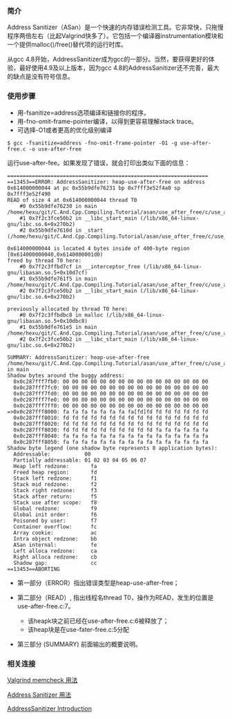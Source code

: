 ### 简介

Address Sanitizer（ASan）是一个快速的内存错误检测工具。它非常快，只拖慢程序两倍左右（比起Valgrind快多了）。它包括一个编译器instrumentation模块和一个提供malloc()/free()替代项的运行时库。

从gcc 4.8开始，AddressSanitizer成为gcc的一部分。当然，要获得更好的体验，最好使用4.9及以上版本，因为gcc 4.8的AddressSanitizer还不完善，最大的缺点是没有符号信息。

### 使用步骤

- 用-fsanitize=address选项编译和链接你的程序。
- 用-fno-omit-frame-pointer编译，以得到更容易理解stack trace。
- 可选择-O1或者更高的优化级别编译

```
$ gcc -fsanitize=address -fno-omit-frame-pointer -O1 -g use-after-free.c -o use-after-free
```

运行use-after-fee。如果发现了错误，就会打印出类似下面的信息：
```
=================================================================
==13453==ERROR: AddressSanitizer: heap-use-after-free on address 0x614000000044 at pc 0x55b9dfe76231 bp 0x7fff3e52f4a0 sp 0x7fff3e52f490
READ of size 4 at 0x614000000044 thread T0
    #0 0x55b9dfe76230 in main /home/hexu/git/C.And.Cpp.Compiling.Tutorial/asan/use_after_free/c/use_after_free.c:7
    #1 0x7f2c3fce50b2 in __libc_start_main (/lib/x86_64-linux-gnu/libc.so.6+0x270b2)
    #2 0x55b9dfe7610d in _start (/home/hexu/git/C.And.Cpp.Compiling.Tutorial/asan/use_after_free/c/use_after_free+0x110d)

0x614000000044 is located 4 bytes inside of 400-byte region [0x614000000040,0x6140000001d0)
freed by thread T0 here:
    #0 0x7f2c3ffbd7cf in __interceptor_free (/lib/x86_64-linux-gnu/libasan.so.5+0x10d7cf)
    #1 0x55b9dfe761f5 in main /home/hexu/git/C.And.Cpp.Compiling.Tutorial/asan/use_after_free/c/use_after_free.c:6
    #2 0x7f2c3fce50b2 in __libc_start_main (/lib/x86_64-linux-gnu/libc.so.6+0x270b2)

previously allocated by thread T0 here:
    #0 0x7f2c3ffbdbc8 in malloc (/lib/x86_64-linux-gnu/libasan.so.5+0x10dbc8)
    #1 0x55b9dfe761e5 in main /home/hexu/git/C.And.Cpp.Compiling.Tutorial/asan/use_after_free/c/use_after_free.c:5
    #2 0x7f2c3fce50b2 in __libc_start_main (/lib/x86_64-linux-gnu/libc.so.6+0x270b2)

SUMMARY: AddressSanitizer: heap-use-after-free /home/hexu/git/C.And.Cpp.Compiling.Tutorial/asan/use_after_free/c/use_after_free.c:7 in main
Shadow bytes around the buggy address:
  0x0c287fff7fb0: 00 00 00 00 00 00 00 00 00 00 00 00 00 00 00 00
  0x0c287fff7fc0: 00 00 00 00 00 00 00 00 00 00 00 00 00 00 00 00
  0x0c287fff7fd0: 00 00 00 00 00 00 00 00 00 00 00 00 00 00 00 00
  0x0c287fff7fe0: 00 00 00 00 00 00 00 00 00 00 00 00 00 00 00 00
  0x0c287fff7ff0: 00 00 00 00 00 00 00 00 00 00 00 00 00 00 00 00
=>0x0c287fff8000: fa fa fa fa fa fa fa fa[fd]fd fd fd fd fd fd fd
  0x0c287fff8010: fd fd fd fd fd fd fd fd fd fd fd fd fd fd fd fd
  0x0c287fff8020: fd fd fd fd fd fd fd fd fd fd fd fd fd fd fd fd
  0x0c287fff8030: fd fd fd fd fd fd fd fd fd fd fa fa fa fa fa fa
  0x0c287fff8040: fa fa fa fa fa fa fa fa fa fa fa fa fa fa fa fa
  0x0c287fff8050: fa fa fa fa fa fa fa fa fa fa fa fa fa fa fa fa
Shadow byte legend (one shadow byte represents 8 application bytes):
  Addressable:           00
  Partially addressable: 01 02 03 04 05 06 07 
  Heap left redzone:       fa
  Freed heap region:       fd
  Stack left redzone:      f1
  Stack mid redzone:       f2
  Stack right redzone:     f3
  Stack after return:      f5
  Stack use after scope:   f8
  Global redzone:          f9
  Global init order:       f6
  Poisoned by user:        f7
  Container overflow:      fc
  Array cookie:            ac
  Intra object redzone:    bb
  ASan internal:           fe
  Left alloca redzone:     ca
  Right alloca redzone:    cb
  Shadow gap:              cc
==13453==ABORTING
```

- 第一部分（ERROR）指出错误类型是heap-use-after-free；
- 第二部分（READ）, 指出线程名thread T0，操作为READ，发生的位置是use-after-free.c:7。
    + 该heapk块之前已经在use-after-free.c:6被释放了；
    + 该heap块是在use-fater-free.c:5分配

- 第三部分 (SUMMARY) 前面输出的概要说明。

### 相关连接

[Valgrind memcheck 用法](https://www.jianshu.com/p/78adaba826c3)

[Address Sanitizer 用法](https://www.jianshu.com/p/3a2df9b7c353)

[AddressSanitizer Introduction](https://github.com/google/sanitizers/wiki/AddressSanitizer)
